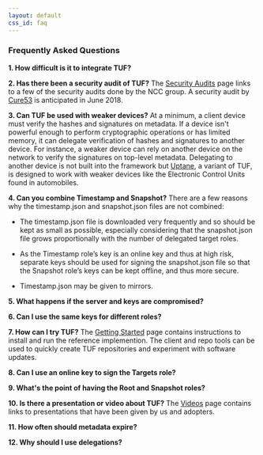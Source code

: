 ```yaml
---
layout: default
css_id: faq
---
```


### Frequently Asked Questions

**1. How difficult is it to integrate TUF?**


**2. Has there been a security audit of TUF?**
  The [Security Audits](https://theupdateframework.github.io/audits.html) page
  links to a few of the security audits done by the NCC group.  A security
  audit by [Cure53](https://cure53.de/) is anticipated in June 2018.

**3. Can TUF be used with weaker devices?**
  At a minimum, a client device must verify the hashes and signatures on
  metadata.  If a device isn't powerful enough to perform cryptographic
  operations or has limited memory, it can delegate verification of hashes and
  signatures to another device.  For instance, a weaker device can rely on
  another device on the network to verify the signatures on top-level metadata.
  Delegating to another device is not built into the framework but
  [Uptane](https://uptane.github.io/), a variant of TUF, is designed to work
  with weaker devices like the Electronic Control Units found in automobiles.

**4. Can you combine Timestamp and Snapshot?**
  There are a few reasons why the timestamp.json and snapshot.json files are
  not combined:

  * The timestamp.json file is downloaded very frequently and so should be kept
  as small as possible, especially considering that the snapshot.json file
  grows proportionally with the number of delegated target roles.

  * As the Timestamp role’s key is an online key and thus at high risk,
  separate keys should be used for signing the snapshot.json file so that the
  Snapshot role’s keys can be kept offline, and thus more secure.

  * Timestamp.json may be given to mirrors.

**5. What happens if the server and keys are compromised?**

**6. Can I use the same keys for different roles?**

**7. How can I try TUF?**
   The [Getting
   Started](https://github.com/theupdateframework/tuf/blob/develop/docs/GETTING_STARTED.rst)
   page contains instructions to install and run the reference implemention.
   The client and repo tools can be used to quickly create TUF repositories and
   experiment with software updates.

**8. Can I use an online key to sign the Targets role?**

**9. What's the point of having the Root and Snapshot roles?**

**10. Is there a presentation or video about TUF?**
  The [Videos](https://theupdateframework.github.io/videos.html) page contains
  links to presentations that have been given by us and adopters.

**11. How often should metadata expire?**

**12. Why should I use delegations?**
